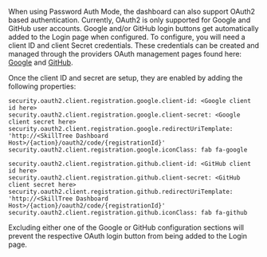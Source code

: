 When using Password Auth Mode, the dashboard can also support OAuth2 based authentication. 
Currently, OAuth2 is only supported for Google and GitHub user accounts.  Google and/or GitHub login buttons get automatically added to the Login page when configured.  To configure, you will need a client ID and client Secret credentials.  These credentials can be created and managed through the providers OAuth management pages found here: [Google](https://console.developers.google.com/apis/credentials) and [GitHub](https://github.com/settings/developers).  

Once the client ID and secret are setup, they are enabled by adding the following properties:

```properties
security.oauth2.client.registration.google.client-id: <Google client id here>
security.oauth2.client.registration.google.client-secret: <Google client secret here>
security.oauth2.client.registration.google.redirectUriTemplate: 'http://<SkillTree Dashboard Host>/{action}/oauth2/code/{registrationId}'
security.oauth2.client.registration.google.iconClass: fab fa-google

security.oauth2.client.registration.github.client-id: <GitHub client id here>
security.oauth2.client.registration.github.client-secret: <GitHub client secret here>
security.oauth2.client.registration.github.redirectUriTemplate: 'http://<SkillTree Dashboard Host>/{action}/oauth2/code/{registrationId}'
security.oauth2.client.registration.github.iconClass: fab fa-github
```
Excluding either one of the Google or GitHub configuration sections will prevent the respective OAuth login button from being added to the Login page. 
